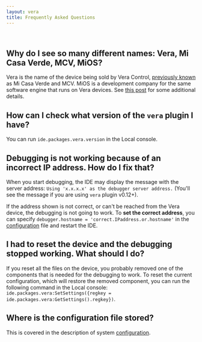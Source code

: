 ```yaml
---
layout: vera
title: Frequently Asked Questions
---
```


<ul id='toc'>&nbsp;</ul>

## Why do I see so many different names: Vera, Mi Casa Verde, MCV, MiOS?

Vera is the name of the device being sold by Vera Control,
[previously known](http://getvera.com/news-posts/mi-casa-verde-is-now-vera-control-ltd/) as Mi Casa Verde and MCV.
MiOS is a development company for the same software engine that runs on Vera devices.
See [this post](http://forum.micasaverde.com/index.php/topic,3132.msg13469.html#msg13469) for some additional details.

## How can I check what version of the `vera` plugin I have?

You can run `ide.packages.vera.version` in the Local console.

## Debugging is not working because of an incorrect IP address. How do I fix that?

When you start debugging, the IDE may display the message with the server address: `Using 'x.x.x.x' as the debugger server address.` (You'll see the message if you are using `vera` plugin v0.12+).

If the address shown is not correct, or can't be reached from the Vera device, the debugging is not going to work.
To **set the correct address**, you can specify `debugger.hostname = 'correct.IPaddress.or.hostname'` in the [configuration](doc-configuration.html) file and restart the IDE.

## I had to reset the device and the debugging stopped working. What should I do?

If you reset all the files on the device, you probably removed one of the components that is needed for the debugging to work.
To reset the current configuration, which will restore the removed component, you can run the following command in the Local console:
`ide.packages.vera:SetSettings({regkey = ide.packages.vera:GetSettings().regkey})`.

## Where is the configuration file stored?

This is covered in the description of system [configuration](doc-configuration.html).
